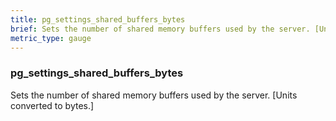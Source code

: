 ```yaml
---
title: pg_settings_shared_buffers_bytes
brief: Sets the number of shared memory buffers used by the server. [Units converted to bytes.]
metric_type: gauge
---
```

### pg_settings_shared_buffers_bytes

Sets the number of shared memory buffers used by the server. [Units converted to bytes.]